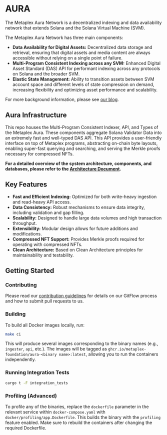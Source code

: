# AURA

The Metaplex Aura Network is a decentralized indexing and data availability network that extends Solana and the Solana Virtual Machine (SVM).

The Metaplex Aura Network has three main components:

*   **Data Availability for Digital Assets:** Decentralized data storage and retrieval, ensuring that digital assets and media content are always accessible without relying on a single point of failure.
*   **Multi-Program Consistent Indexing across any SVM:** Enhanced Digital Asset Standard (DAS) API for performant indexing across any protocols on Solana and the broader SVM.
*   **Elastic State Management:** Ability to transition assets between SVM account space and different levels of state compression on demand, increasing flexibility and optimizing asset performance and scalability.

For more background information, please see [our blog](http://www.metaplex.com/posts/aura-network).

## Aura Infrastructure

This repo houses the Multi-Program Consistent Indexer, API, and Types of the Metaplex Aura.  These components aggregate Solana Validator Data into an extremely fast and well-typed DAS API. This API provides a user-friendly interface on top of Metaplex programs, abstracting on-chain byte layouts, enabling super-fast querying and searching, and serving the Merkle proofs necessary for compressed NFTs.

**For a detailed overview of the system architecture, components, and databases, please refer to the [Architecture Document](doc/architecture.md).**

## Key Features

*   **Fast and Efficient Indexing:**  Optimized for both write-heavy ingestion and read-heavy API access.
*   **Data Consistency:**  Robust mechanisms to ensure data integrity, including validation and gap filling.
*   **Scalability:** Designed to handle large data volumes and high transaction throughput.
*   **Extensibility:** Modular design allows for future additions and modifications.
*   **Compressed NFT Support:**  Provides Merkle proofs required for operating with compressed NFTs.
*   **Clean Architecture:** Based on Clean Architecture principles for maintainability and testability.

## Getting Started

### Contributing

Please read our [contribution guidelines](CONTRIBUTING.md) for details on our GitFlow process and how to submit pull requests to us.

### Building

To build all Docker images locally, run:

```sh
make ci
```

This will produce several images corresponding to the binary names (e.g., `ingester`, `api`, etc.).  The images will be tagged as `ghcr.io/metaplex-foundation/aura-<binary name>:latest`, allowing you to run the containers independently.

### Running Integration Tests

```bash
cargo t -F integration_tests
```

### Profiling (Advanced)

To profile any of the binaries, replace the `dockerfile` parameter in the relevant service within `docker-compose.yaml` with `docker/profiling/app.Dockerfile`. This builds the binary with the `profiling` feature enabled. Make sure to rebuild the containers after changing the required Dockerfile.

